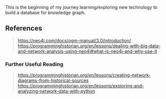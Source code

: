 This is the beginning of my journey learning/exploring new technology to build a database for knowledge graph.

## References
> https://neo4j.com/docs/ogm-manual/3.0/introduction/
> https://programminghistorian.org/en/lessons/dealing-with-big-data-and-network-analysis-using-neo4j#what-is-neo4j-and-why-use-it


### Further Useful Reading
> https://programminghistorian.org/en/lessons/creating-network-diagrams-from-historical-sources
> https://programminghistorian.org/en/lessons/exploring-and-analyzing-network-data-with-python

